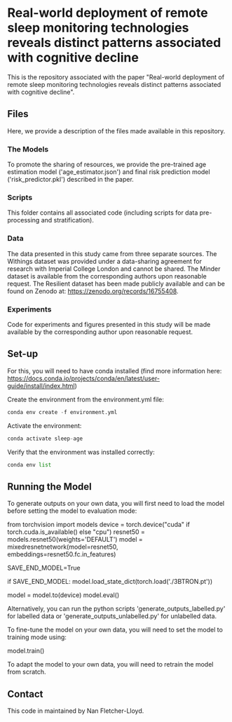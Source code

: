 # Real-world deployment of remote sleep monitoring technologies reveals distinct patterns associated with cognitive decline

This is the repository associated with the paper "Real-world deployment of remote sleep monitoring technologies reveals distinct patterns associated with cognitive decline".

## Files

Here, we provide a description of the files made available in this repository.

### The Models

To promote the sharing of resources, we provide the pre-trained age estimation model ('age_estimator.json') and final risk prediction model ('risk_predictor.pkl') described in the paper. 

### Scripts

This folder contains all associated code (including scripts for data pre-processing and stratification).

### Data

The data presented in this study came from three separate sources. The Withings dataset was provided under a data-sharing agreement for research with Imperial College London and cannot be shared. The Minder dataset is available from the corresponding authors upon reasonable request. The Resilient dataset has been made publicly available and can be found on Zenodo at: https://zenodo.org/records/16755408.

### Experiments

Code for experiments and figures presented in this study will be made available by the corresponding author upon reasonable request.

## Set-up

For this, you will need to have conda installed (find more information here: https://docs.conda.io/projects/conda/en/latest/user-guide/install/index.html)

Create the environment from the environment.yml file:

```python
conda env create -f environment.yml
```

Activate the environment:

```python
conda activate sleep-age
```

Verify that the environment was installed correctly:

```python
conda env list
```

## Running the Model

To generate outputs on your own data, you will first need to load the model before setting the model to evaluation mode:

from torchvision import models
device = torch.device("cuda" if torch.cuda.is_available() else "cpu")
resnet50 = models.resnet50(weights='DEFAULT')
model = mixedresnetnetwork(model=resnet50, embeddings=resnet50.fc.in_features)

SAVE_END_MODEL=True

if SAVE_END_MODEL:
    model.load_state_dict(torch.load('./3BTRON.pt'))

model = model.to(device)
model.eval()

Alternatively, you can run the python scripts 'generate_outputs_labelled.py' for labelled data or 'generate_outputs_unlabelled.py' for unlabelled data.

To fine-tune the model on your own data, you will need to set the model to training mode using:

model.train()

To adapt the model to your own data, you will need to retrain the model from scratch.

## Contact

This code in maintained by Nan Fletcher-Lloyd.
